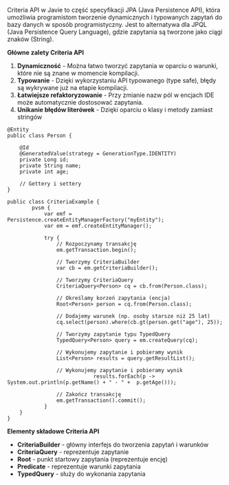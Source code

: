Criteria API w Javie to część specyfikacji JPA (Java Persistence API), która umożliwia programistom tworzenie dynamicznych i typowanych zapytań do bazy danych w sposób programistyczny.
Jest to alternatywa dla JPQL (Java Persistence Query Language), gdzie zapytania są tworzone jako ciągi znaków (String).

**Główne zalety Criteria API**
1. **Dynamiczność** - Można łatwo tworzyć zapytania w oparciu o warunki, które nie są znane w momencie kompilacji.
2. **Typowanie** - Dzięki wykorzystaniu API typowanego (type safe), błędy są wykrywane już na etapie kompilacji.
3. **Łatwiejsze refaktoryzowanie**  - Przy zmianie nazw pól w encjach IDE może automatycznie dostosować zapytania.
4. **Unikanie błędów literówek** - Dzięki oparciu o klasy i metody zamiast stringów

```
@Entity
public class Person {

	@Id
	@GeneratedValue(strategy = GenerationType.IDENTITY)
	private Long id;
	private String name;
	private int age;

	// Gettery i settery
}

public class CriteriaExample {
		pvsm {
			var emf = Persistence.createEntityManagerFactory("myEntity");
			var em = emf.createEntityManager();

			try {
				// Rozpoczynamy transakcję
				em.getTransaction.begin();

				// Tworzymy CriteriaBuilder
				var cb = em.getCriteriaBuilder();

				// Tworzymy CriteriaQuery
				CriteriaQuery<Person> cq = cb.from(Person.class);

				// Określamy korzeń zapytania (encja)
				Root<Person> person = cq.from(Person.class);

				// Dodajemy warunek (np. osoby starsze niż 25 lat)
				cq.select(person).where(cb.gt(person.get("age"), 25));

				// Tworzymy zapytanie typu TypedQuery
				TypedQuery<Person> query = em.createQuery(cq);

				// Wykonujemy zapytanie i pobieramy wynik
				List<Person> results = query.getResultList();

				// Wykonujemy zapytanie i pobieramy wynik
							results.forEach(p -> System.out.println(p.getName() + " - " +  p.getAge()));

				// Zakończ transakcję
				em.getTransaction().commit();
			}
	}
}
```

**Elementy składowe Criteria API**
- **CriteriaBuilder** - główny interfejs do tworzenia zapytań i warunków
- **CriteriaQuery** - reprezentuje zapytanie
- **Root** - punkt startowy zapytania (reprezentuje encję)
- **Predicate** - reprezentuje warunki zapytania
- **TypedQuery** - służy do wykonania zapytania